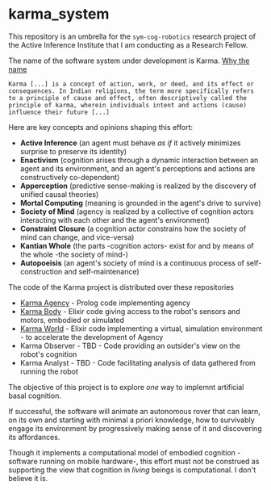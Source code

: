 # karma_system

This repository is an umbrella for the `sym-cog-robotics` research project of the Active Inference Institute that I am conducting as a Research Fellow.

The name of the software system under development is Karma. [Why the name](https://en.wikipedia.org/wiki/Karma)

    Karma [...] is a concept of action, work, or deed, and its effect or consequences. In Indian religions, the term more specifically refers to a principle of cause and effect, often descriptively called the principle of karma, wherein individuals intent and actions (cause) influence their future [...]

Here are key concepts and opinions shaping this effort:

* **Active Inference** (an agent must behave *as if* it actively minimizes surprise to preserve its identity)
* **Enactivism** (cognition arises through a dynamic interaction between an agent and its environment, and an agent's perceptions and actions are constructively co-dependent)
* **Apperception** (predictive sense-making is realized by the discovery of unified causal theories)
* **Mortal Computing** (meaning is grounded in the agent's drive to survive)
* **Society of Mind** (agency is realized by a collective of cognition actors interacting with each other and the agent's environment)
* **Constraint Closure** (a cognition actor constrains how the society of mind can change, and vice-versa)
* **Kantian Whole** (the parts -cognition actors- exist for and by means of the whole -the society of mind-)
* **Autopoeisis** (an agent's society of mind is a continuous process of self-construction and self-maintenance)

The code of the Karma project is distributed over these repositories

* [Karma Agency](https://github.com/jfcloutier/karma_agency) - Prolog code implementing agency
* [Karma Body](https://github.com/jfcloutier/karma_body) - Elixir code giving access to the robot's sensors and motors, embodied or simulated
* [Karma World](https://github.com/jfcloutier/karma_world) - Elixir code implementing a virtual, simulation environment - to accelerate the development of Agency
* Karma Observer - TBD - Code providing an outsider's view on the robot's cognition
* Karma Analyst - TBD - Code facilitating analysis of data gathered from running the robot

The objective of this project is to explore *one* way to implemnt artificial basal cognition.

If successful, the software will animate an autonomous rover that can learn, on its own and starting with minimal a priori knowledge, how to survivably engage its environment by progressively making sense of it and discovering its affordances.

Though it implements a computational model of embodied cognition -software running on mobile hardware-, this effort must not be construed as supporting the view that cognition in *living* beings is computational. I don't believe it is.
